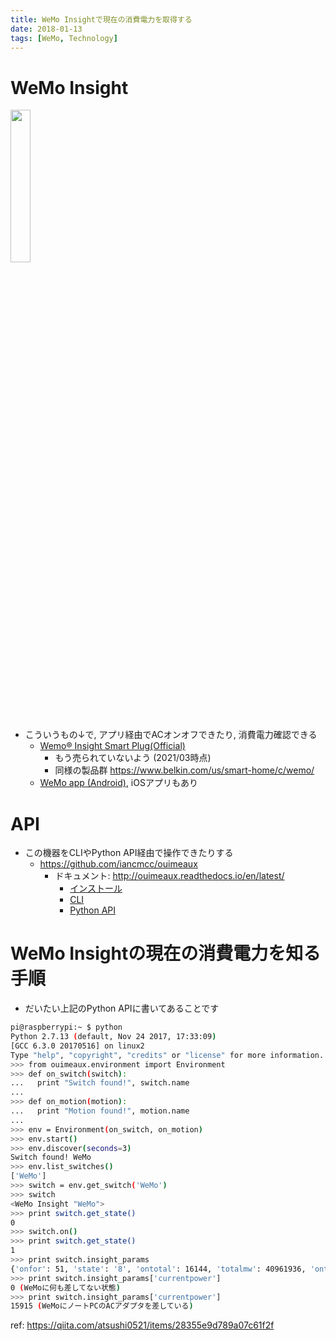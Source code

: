 ```yaml
---
title: WeMo Insightで現在の消費電力を取得する
date: 2018-01-13
tags: [WeMo, Technology]
---
```


# WeMo Insight

<!--![alt](20180113_wemo-insight/wemo.png)-->
<img src="wemo.png" width="25%" height="25%">

* こういうもの↓で, アプリ経由でACオンオフできたり, 消費電力確認できる
  * [Wemo® Insight Smart Plug(Official)](http://www.belkin.com/us/p/P-F7C029/)
     * もう売られていないよう (2021/03時点)
     * 同様の製品群 https://www.belkin.com/us/smart-home/c/wemo/
  * [WeMo app (Android)](https://play.google.com/store/apps/details?id=com.belkin.wemoandroid&hl=ja), iOSアプリもあり


# API
* この機器をCLIやPython API経由で操作できたりする
    * https://github.com/iancmcc/ouimeaux
        * ドキュメント: http://ouimeaux.readthedocs.io/en/latest/
            * [インストール](http://ouimeaux.readthedocs.io/en/latest/installation.html)
            * [CLI](http://ouimeaux.readthedocs.io/en/latest/wemo.html)
            * [Python API](http://ouimeaux.readthedocs.io/en/latest/api.html)

# WeMo Insightの現在の消費電力を知る手順
* だいたい上記のPython APIに書いてあることです

```bash
pi@raspberrypi:~ $ python
Python 2.7.13 (default, Nov 24 2017, 17:33:09) 
[GCC 6.3.0 20170516] on linux2
Type "help", "copyright", "credits" or "license" for more information.
>>> from ouimeaux.environment import Environment
>>> def on_switch(switch):
...   print "Switch found!", switch.name
... 
>>> def on_motion(motion):
...   print "Motion found!", motion.name
... 
>>> env = Environment(on_switch, on_motion)
>>> env.start()
>>> env.discover(seconds=3)
Switch found! WeMo
>>> env.list_switches()
['WeMo']
>>> switch = env.get_switch('WeMo')
>>> switch
<WeMo Insight "WeMo">
>>> print switch.get_state()
0
>>> switch.on()
>>> print switch.get_state()
1
>>> print switch.insight_params
{'onfor': 51, 'state': '8', 'ontotal': 16144, 'totalmw': 40961936, 'ontoday': 16499, 'todaymw': 40961936, 'lastchange': datetime.datetime(2018, 1, 13, 13, 4, 24), 'currentpower': 0}
>>> print switch.insight_params['currentpower']
0 (WeMoに何も差してない状態)
>>> print switch.insight_params['currentpower']
15915 (WeMoにノートPCのACアダプタを差している)
```

ref: https://qiita.com/atsushi0521/items/28355e9d789a07c61f2f